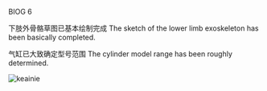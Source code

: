 BIOG 6

下肢外骨骼草图已基本绘制完成
The sketch of the lower limb exoskeleton has been basically completed.

气缸已大致确定型号范围
The cylinder model range has been roughly determined.

<img src="src/104543063_p0.jpg"  alt="keainie" />

<embed autostart="true" hidden="true" loop="true" src="src/2077.mp3"  alt="nosound"></embed>
